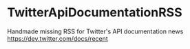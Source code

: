 TwitterApiDocumentationRSS
==========================

Handmade missing RSS for Twitter's API documentation news https://dev.twitter.com/docs/recent
